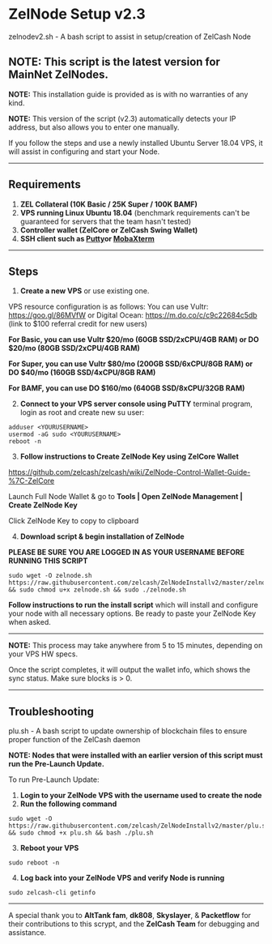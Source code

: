 # ZelNode Setup v2.3
zelnodev2.sh - A bash script to assist in setup/creation of ZelCash Node

## NOTE: This script is the latest version for MainNet ZelNodes.

**NOTE:** This installation guide is provided as is with no warranties of any kind.

**NOTE:** This version of the script (v2.3) automatically detects your IP address, but also allows you to enter one manually. 

If you follow the steps and use a newly installed Ubuntu Server 18.04 VPS, it will assist in configuring and start your Node.

***
## Requirements
1) **ZEL Collateral (10K Basic / 25K Super / 100K BAMF)**
2) **VPS running Linux Ubuntu 18.04** (benchmark requirements can't be guaranteed for servers that the team hasn't tested)
3) **Controller wallet (ZelCore or ZelCash Swing Wallet)**
4) **SSH client such as [Putty](https://www.putty.org/)or [MobaXterm](https://mobaxterm.mobatek.net/)**

***
## Steps

1) **Create a new VPS** or use existing one.

VPS resource configuration is as follows:
You can use Vultr: https://goo.gl/86MVfW
or Digital Ocean: https://m.do.co/c/c9c22684c5db (link to $100 referral credit for new users)

   **For Basic, you can use Vultr $20/mo (60GB SSD/2xCPU/4GB RAM) or DO $20/mo (80GB SSD/2xCPU/4GB RAM)**

   **For Super, you can use Vultr $80/mo (200GB SSD/6xCPU/8GB RAM) or DO  $40/mo (160GB SSD/4xCPU/8GB RAM)**

   **For BAMF, you can use DO $160/mo (640GB SSD/8xCPU/32GB RAM)**

2) **Connect to your VPS server console using PuTTY** terminal program, login as root and create new su user:

```
adduser <YOURUSERNAME>
usermod -aG sudo <YOURUSERNAME>
reboot -n
```

3) **Follow instructions to Create ZelNode Key using ZelCore Wallet**

https://github.com/zelcash/zelcash/wiki/ZelNode-Control-Wallet-Guide-%7C-ZelCore

Launch Full Node Wallet & go to **Tools | Open ZelNode Management | Create ZelNode Key**

Click ZelNode Key to copy to clipboard

4) **Download script & begin installation of ZelNode**

**PLEASE BE SURE YOU ARE LOGGED IN AS YOUR USERNAME BEFORE RUNNING THIS SCRIPT**

```
sudo wget -O zelnode.sh https://raw.githubusercontent.com/zelcash/ZelNodeInstallv2/master/zelnodev2.sh && sudo chmod u+x zelnode.sh && sudo ./zelnode.sh
```

**Follow instructions to run the install script** which will install and configure your node with all necessary options.
Be ready to paste your ZelNode Key when asked.

***
__NOTE:__ This process may take anywhere from 5 to 15 minutes, depending on your VPS HW specs.

Once the script completes, it will output the wallet info, which shows the sync status. Make sure blocks is > 0.
***
## Troubleshooting
plu.sh - A bash script to update ownership of blockchain files to ensure proper function of the ZelCash daemon

**NOTE: Nodes that were installed with an earlier version of this script must run the Pre-Launch Update.**

To run Pre-Launch Update:
1) **Login to your ZelNode VPS with the username used to create the node**
2) **Run the following command**

```
sudo wget -O https://raw.githubusercontent.com/zelcash/ZelNodeInstallv2/master/plu.sh && sudo chmod +x plu.sh && bash ./plu.sh
```
3) **Reboot your VPS**

```
sudo reboot -n
```
4) **Log back into your ZelNode VPS and verify Node is running**

```
sudo zelcash-cli getinfo
```

***
A special thank you to **AltTank fam**, **dk808**, **Skyslayer**, & **Packetflow** for their contributions to this scrypt, and the **ZelCash Team** for debugging and assistance.
